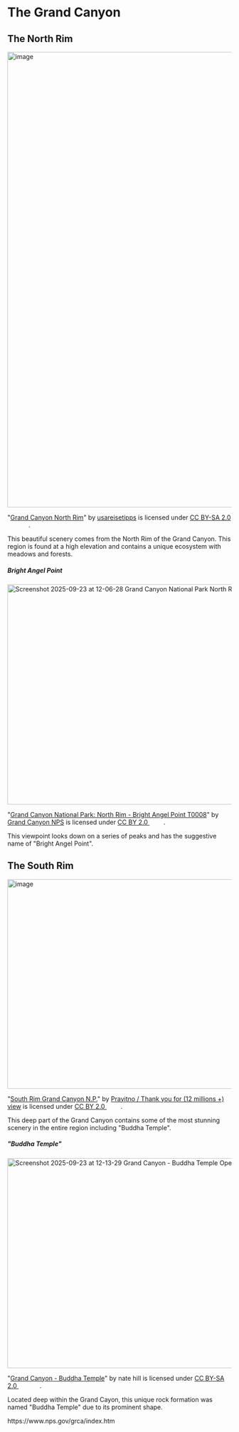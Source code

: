 <DOCTYPE html>
<html>
  <head>
  <h1> The Grand Canyon </h1>
    </head>
  <body>
  <h2> The North Rim </h2>
  <img width="768" height="1024" alt="image" src="https://github.com/user-attachments/assets/991f1860-81f8-4c3e-bb52-b845389b7fa9" />
<p class="attribution">"<a rel="noopener noreferrer" href="https://www.flickr.com/photos/130967827@N03/34820535830">Grand Canyon North Rim</a>" by <a rel="noopener noreferrer" href="https://www.flickr.com/photos/130967827@N03">usareisetipps</a> is licensed under <a rel="noopener noreferrer" href="https://creativecommons.org/licenses/by-sa/2.0/?ref=openverse">CC BY-SA 2.0 <img src="https://mirrors.creativecommons.org/presskit/icons/cc.svg" style="height: 1em; margin-right: 0.125em; display: inline;" /><img src="https://mirrors.creativecommons.org/presskit/icons/by.svg" style="height: 1em; margin-right: 0.125em; display: inline;" /><img src="https://mirrors.creativecommons.org/presskit/icons/sa.svg" style="height: 1em; margin-right: 0.125em; display: inline;" /></a>.</p>
  
  <p> This beautiful scenery comes from the North Rim of the Grand Canyon. This region is found at a high elevation and contains a unique ecosystem with meadows and forests. </p>
<h5> Bright Angel Point </h5>
<img width="916" height="495" alt="Screenshot 2025-09-23 at 12-06-28 Grand Canyon National Park North Rim - Bright Angel Point T0008 Openverse" src="https://github.com/user-attachments/assets/b221fd6b-fd81-45b0-929e-cb9fa9112032" />
<p class="attribution">"<a rel="noopener noreferrer" href="https://www.flickr.com/photos/50693818@N08/6171442858">Grand Canyon National Park: North Rim - Bright Angel Point T0008</a>" by <a rel="noopener noreferrer" href="https://www.flickr.com/photos/50693818@N08">Grand Canyon NPS</a> is licensed under <a rel="noopener noreferrer" href="https://creativecommons.org/licenses/by/2.0/?ref=openverse">CC BY 2.0 <img src="https://mirrors.creativecommons.org/presskit/icons/cc.svg" style="height: 1em; margin-right: 0.125em; display: inline;" /><img src="https://mirrors.creativecommons.org/presskit/icons/by.svg" style="height: 1em; margin-right: 0.125em; display: inline;" /></a>.</p>

<p> This viewpoint looks down on a series of peaks and has the suggestive name of "Bright Angel Point". </p>

<h2> The South Rim </h2>
<img width="1024" height="471" alt="image" src="https://github.com/user-attachments/assets/84b9cd1c-e7bd-4932-bacc-64bfe4bf5797" />
<p class="attribution">"<a rel="noopener noreferrer" href="https://www.flickr.com/photos/34128007@N04/25041138469">South Rim Grand Canyon N.P.</a>" by <a rel="noopener noreferrer" href="https://www.flickr.com/photos/34128007@N04">Prayitno / Thank you for (12 millions +) view</a> is licensed under <a rel="noopener noreferrer" href="https://creativecommons.org/licenses/by/2.0/?ref=openverse">CC BY 2.0 <img src="https://mirrors.creativecommons.org/presskit/icons/cc.svg" style="height: 1em; margin-right: 0.125em; display: inline;" /><img src="https://mirrors.creativecommons.org/presskit/icons/by.svg" style="height: 1em; margin-right: 0.125em; display: inline;" /></a>.</p>

<p> This deep part of the Grand Canyon contains some of the most stunning scenery in the entire region including "Buddha Temple". </p>

<h5> "Buddha Temple" </h5>
<img width="810" height="472" alt="Screenshot 2025-09-23 at 12-13-29 Grand Canyon - Buddha Temple Openverse" src="https://github.com/user-attachments/assets/2606b02a-ae9f-42bb-abb0-f14a0c0d20ae" />
<p class="attribution">"<a rel="noopener noreferrer" href="https://commons.wikimedia.org/w/index.php?curid=99462577">Grand Canyon - Buddha Temple</a>" by nate hill is licensed under <a rel="noopener noreferrer" href="https://creativecommons.org/licenses/by-sa/2.0/?ref=openverse">CC BY-SA 2.0 <img src="https://mirrors.creativecommons.org/presskit/icons/cc.svg" style="height: 1em; margin-right: 0.125em; display: inline;" /><img src="https://mirrors.creativecommons.org/presskit/icons/by.svg" style="height: 1em; margin-right: 0.125em; display: inline;" /><img src="https://mirrors.creativecommons.org/presskit/icons/sa.svg" style="height: 1em; margin-right: 0.125em; display: inline;" /></a>.</p>
   
  <p> Located deep within the Grand Cayon, this unique rock formation was named "Buddha Temple" due to its prominent shape. </p>

<p> https://www.nps.gov/grca/index.htm </p>
 </body>























</html>
